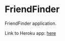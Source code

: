 # FriendFinder
FriendFinder application.

Link to Heroku app: [here](https://morning-mountain-34897.herokuapp.com/)
